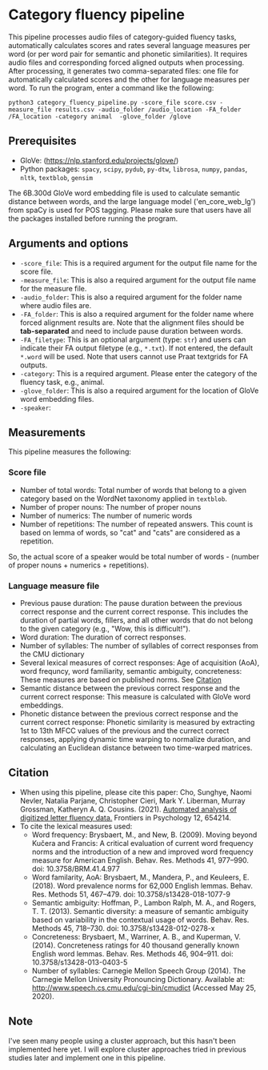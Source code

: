 # Category fluency pipeline

This pipeline processes audio files of category-guided fluency tasks, automatically calculates scores and rates several language measures per word (or per word pair for semantic and phonetic similarities). It requires audio files and corresponding forced aligned outputs when processing. After processing, it generates two comma-separated files: one file for automatically calculated scores and the other for language measures per word. To run the program, enter a command like the following:

`python3 category_fluency_pipeline.py -score_file score.csv -measure_file results.csv -audio_folder /audio_location -FA_folder /FA_location -category animal  -glove_folder /glove`

## Prerequisites

- GloVe: (https://nlp.stanford.edu/projects/glove/) 
- Python packages: `spacy`, `scipy`, `pydub`, `py-dtw`, `librosa`, `numpy`, `pandas`, `nltk`, `textblob`, `gensim`

The 6B.300d GloVe word embedding file is used to calculate semantic distance between words, and the large language model ('en_core_web_lg') from spaCy is used for POS tagging. Please make sure that users have all the packages installed before running the program.

## Arguments and options

- `-score_file`: This is a required argument for the output file name for the score file.   
- `-measure_file`: This is also a required argument for the output file name for the measure file. 
- `-audio_folder`: This is also a required argument for the folder name where audio files are. 
- `-FA_folder`: This is also a required argument for the folder name where forced alignment results are. Note that the alignment files should be **tab-separated** and need to include pause duration between words.  
- `-FA_filetype`: This is an optional argument (type: `str`) and users can indicate their FA output filetype (e.g., `*.txt`). If not entered, the default `*.word` will be used. Note that users cannot use Praat textgrids for FA outputs.
- `-category`: This is a required argument. Please enter the category of the fluency task, e.g., animal.
- `-glove_folder`: This is also a required argument for the location of GloVe word embedding files. 
- `-speaker`: 

## Measurements
This pipeline measures the following:

### Score file
- Number of total words: Total number of words that belong to a given category based on the WordNet taxonomy applied in `textblob`.
- Number of proper nouns: The number of proper nouns
- Number of numerics: The number of numeric words
- Number of repetitions: The number of repeated answers. This count is based on lemma of words, so "cat" and "cats" are considered as a repetition.  

So, the actual score of a speaker would be total number of words - (number of proper nouns + numerics + repetitions). 

### Language measure file
- Previous pause duration: The pause duration between the previous correct response and the current correct response. This includes the duration of partial words, fillers, and all other words that do not belong to the given category (e.g., "Wow, this is difficult!").
- Word duration: The duration of correct responses. 
- Number of syllables: The number of syllables of correct responses from the CMU dictionary
- Several lexical measures of correct responses: Age of acquisition (AoA), word frequncy, word familiarity, semantic ambiguity, concreteness: These measures are based on published norms. See [Citation](#citation)
- Semantic distance between the previous correct response and the current correct response: This measure is calculated with GloVe word embeddings.
- Phonetic distance between the previous correct response and the current correct response: Phonetic similarity is measured by extracting 1st to 13th MFCC values of the previous and the currect correct responses, applying dynamic time warping to normalize duration, and calculating an Euclidean distance between two time-warped matrices. 

## Citation
- When using this pipeline, please cite this paper: Cho, Sunghye, Naomi Nevler, Natalia Parjane, Christopher Cieri, Mark Y. Liberman, Murray Grossman, Katheryn A. Q. Cousins. (2021). [Automated analysis of digitized letter fluency data.](https://www.frontiersin.org/articles/10.3389/fpsyg.2021.654214/full?&utm_source=Email_to_authors_&utm_medium=Email&utm_content=T1_11.5e1_author&utm_campaign=Email_publication&field=&journalName=Frontiers_in_Psychology&id=654214) Frontiers in Psychology 12, 654214.
- To cite the lexical measures used:
    - Word frequency: Brysbaert, M., and New, B. (2009). Moving beyond Kučera and Francis: A critical evaluation of current word frequency norms and the introduction of a new and improved word frequency measure for American English. Behav. Res. Methods 41, 977–990. doi: 10.3758/BRM.41.4.977
    - Word familarity, AoA: Brysbaert, M., Mandera, P., and Keuleers, E. (2018). Word prevalence norms for 62,000 English lemmas. Behav. Res. Methods 51, 467–479. doi: 10.3758/s13428-018-1077-9
    - Semantic ambiguity: Hoffman, P., Lambon Ralph, M. A., and Rogers, T. T. (2013). Semantic diversity: a measure of semantic ambiguity based on variability in the contextual usage of words. Behav. Res. Methods 45, 718–730. doi: 10.3758/s13428-012-0278-x
    - Concreteness: Brysbaert, M., Warriner, A. B., and Kuperman, V. (2014). Concreteness ratings for 40 thousand generally known English word lemmas. Behav. Res. Methods 46, 904–911. doi: 10.3758/s13428-013-0403-5
    - Number of syllables: Carnegie Mellon Speech Group (2014). The Carnegie Mellon University Pronouncing Dictionary. Available at: http://www.speech.cs.cmu.edu/cgi-bin/cmudict (Accessed May 25, 2020).


## Note
I've seen many people using a cluster approach, but this hasn't been implemented here yet. I will explore cluster approaches tried in previous studies later and implement one in this pipeline. 
